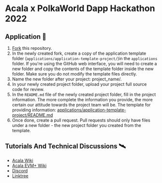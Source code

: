 # Acala x PolkaWorld Dapp Hackathon 2022

## Application 🎯


1. [Fork](https://github.com/Acala-EVM-Dapps/Acala-PolkaWorld-Dapp-Hackathon-2022/fork) this repository.
2. In the newly created fork, create a copy of the application template folder (`applications/application-template-project/`)in the `applications` folder. If you're using the GitHub web interface, you will need to create a new folder and copy the contents of the template folder inside the new folder. Make sure you do not modify the template files directly.
3. Name the new folder after your project: project_name/.
4. In your newly created project folder, upload your project full source code for review.
5. In the `README.md` file of the newly created project folder, fill in the project information. The more complete the information you provide, the more certain our attitude towards the project team will be. The template for providing information: [applications/application-template-project/README.md](https://github.com/Acala-EVM-Dapps/Acala-PolkaWorld-Dapp-Hackathon-2022/blob/main/applications/application-template-project/README.md)
6. Once done, create a pull request. Pull requests should only have files under a new folder - the new project folder you created from the template.

## Tutorials And Technical Discussions 🛰

- [Acala Wiki](https://wiki.acala.network/)
- [Acala EVM+ Wiki](https://evmdocs.acala.network/)
- [Discord](https://discord.com/invite/6QHVY4X)
- [Linktree](https://linktr.ee/acalanetwork)